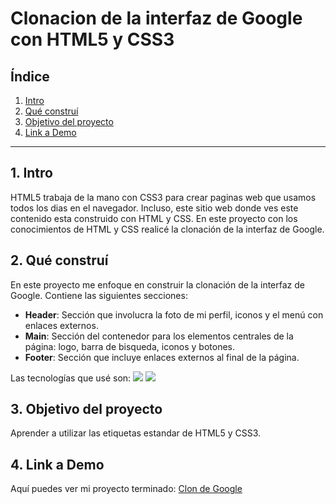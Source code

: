 # Clonacion de la interfaz de Google con HTML5 y CSS3

## **Índice**

1. [Intro](#)
2. [Qué construí](#)
3. [Objetivo del proyecto](#)
4. [Link a Demo](#)

****

## 1. Intro
HTML5 trabaja de la mano con CSS3 para crear paginas web que usamos todos los dias en el navegador. Incluso, este sitio web donde ves este contenido esta construido con HTML y CSS. En este proyecto con los conocimientos de HTML y CSS realicé la clonación de la interfaz de Google.

## 2. Qué construí
En este proyecto me enfoque en construir la clonación de la interfaz de Google.
Contiene las siguientes secciones:

* **Header**: Sección que involucra la foto de mi perfil, iconos y el menú con enlaces externos.
* **Main**: Sección del contenedor para los elementos centrales de la página: logo, barra de bisqueda, iconos y botones.
* **Footer**: Sección que incluye enlaces externos al final de la página.

Las tecnologías que usé son:
<img src="https://img.shields.io/badge/HTML5-E34F26?style=for-the-badge&logo=html5&logoColor=white" /> 
<img src="https://img.shields.io/badge/CSS3-1572B6?style=for-the-badge&logo=css3&logoColor=white" /> 

## 3. Objetivo del proyecto
Aprender a utilizar las etiquetas estandar de HTML5 y CSS3.

## 4. Link a Demo
Aquí puedes ver mi proyecto terminado: [Clon de Google](https://clondegoogle-nine.vercel.app/)

